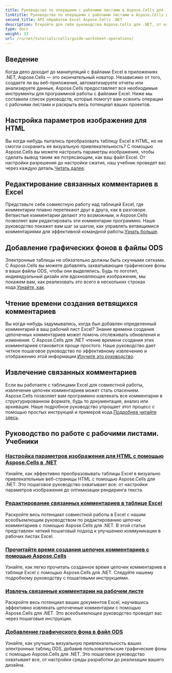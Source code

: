 ```yaml
---
title: Руководство по операциям с рабочими листами в Aspose.Cells для .NET
linktitle: Руководство по операциям с рабочими листами в Aspose.Cells для .NET
second_title: API обработки Excel Aspose.Cells .NET
description: Откройте для себя руководства Aspose.Cells для .NET, от настройки параметров изображения для HTML до добавления графических фонов в ODS. Учитесь с помощью пошаговых руководств.
type: docs
weight: 33
url: /ru/net/tutorials/cells/guide-worksheet-operations/
---
```

## Введение

Когда дело доходит до манипуляций с файлами Excel в приложениях .NET, Aspose.Cells — это окончательный новатор. Независимо от того, создаете ли вы веб-приложения, автоматизируете отчеты или анализируете данные, Aspose.Cells предоставляет все необходимые инструменты для программной работы с файлами Excel. Ниже мы составили список руководств, которые помогут вам освоить операции с рабочими листами и раскрыть весь потенциал ваших проектов.

## Настройка параметров изображения для HTML 
 
Вы когда-нибудь пытались преобразовать таблицу Excel в HTML, но не смогли сохранить ее визуальную привлекательность? С помощью Aspose.Cells вы можете настроить параметры изображения, чтобы сделать вывод таким же потрясающим, как ваш файл Excel. От настройки разрешения до настройки сжатия, наш учебник проведет вас через каждую деталь.[Читать далее](./setting-image-preferences/).

## Редактирование связанных комментариев в Excel 
 
 Представьте себе совместную работу над таблицей Excel, где комментарии плавно перетекают друг в друга, как в разговоре. Ветвистые комментарии делают это возможным, и Aspose.Cells позволяет вам редактировать эти комментарии программно. Наше руководство покажет вам шаг за шагом, как управлять ветвящимися комментариями для эффективной командной работы.[Узнать больше](./editing-threaded-comments/).

## Добавление графических фонов в файлы ODS
  
 Электронные таблицы не обязательно должны быть скучными сетками. С Aspose.Cells вы можете добавлять захватывающие графические фоны в ваши файлы ODS, чтобы они выделялись. Будь то логотип, индивидуальный дизайн или вдохновляющее изображение, мы покажем вам, как реализовать это всего в нескольких строках кода.[Узнайте, как](./adding-graphic-background-in-ods-file/).

## Чтение времени создания ветвящихся комментариев  

 Вы когда-нибудь задумывались, когда был добавлен определенный комментарий в ваш рабочий лист Excel? Знание времени создания цепочечных комментариев может помочь отслеживать обновления и изменения. С Aspose.Cells для .NET чтение времени создания этих комментариев становится проще простого. Наше руководство дает четкое пошаговое руководство по эффективному извлечению и отображению этой информации.[Изучите это руководство](./read-created-time-of-threaded-comment/).

## Извлечение связанных комментариев  

 Если вы работаете с таблицами Excel для совместной работы, извлечение цепочек комментариев может стать спасением. Aspose.Cells позволяет вам программно извлекать все комментарии в структурированном формате, будь то документация, анализ или архивация. Наше подробное руководство упрощает этот процесс с помощью простых инструкций и примеров кода.[Подробнее читайте здесь](./extract-threaded-comments/).

## Руководство по работе с рабочими листами. Учебники
### [Настройка параметров изображения для HTML с помощью Aspose.Cells в .NET](./setting-image-preferences/)
Узнайте, как эффективно преобразовывать таблицы Excel в визуально привлекательные веб-страницы HTML с помощью Aspose.Cells для .NET. Это пошаговое руководство охватывает все: от настройки параметров изображения до оптимизации рендеринга текста.
### [Редактирование связанных комментариев в таблице Excel](./editing-threaded-comments/)
Раскройте весь потенциал совместной работы в Excel с нашим всеобъемлющим руководством по редактированию цепочек комментариев с помощью Aspose.Cells для .NET. В этой статье представлен четкий пошаговый подход к улучшению коммуникации в рабочих листах Excel.
### [Прочитайте время создания цепочек комментариев с помощью Aspose.Cells](./read-created-time-of-threaded-comment/)
Узнайте, как легко прочитать созданное время цепочек комментариев в таблице Excel с помощью Aspose.Cells для .NET. Следуйте нашему подробному руководству с пошаговыми инструкциями.
### [Извлечь связанные комментарии на рабочем листе](./extract-threaded-comments/)
Раскройте весь потенциал ваших документов Excel, научившись эффективно извлекать цепочечные комментарии с помощью Aspose.Cells для .NET. Это всеобъемлющее руководство проведет вас через пошаговые инструкции.
### [Добавление графического фона в файл ODS](./adding-graphic-background-in-ods-file/)
Узнайте, как улучшить визуальную привлекательность ваших электронных таблиц ODS, добавив пользовательские графические фоны с помощью Aspose.Cells для .NET. Это пошаговое руководство охватывает все, от настройки среды разработки до реализации вашего дизайна.